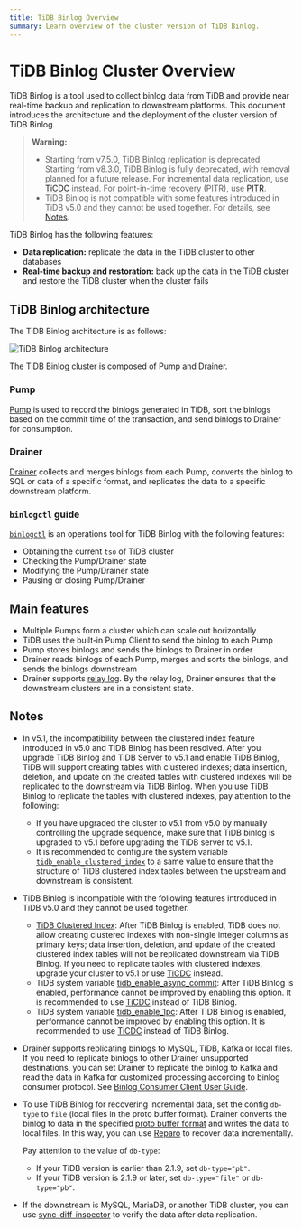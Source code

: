 ```yaml
---
title: TiDB Binlog Overview
summary: Learn overview of the cluster version of TiDB Binlog.
---
```


# TiDB Binlog Cluster Overview

TiDB Binlog is a tool used to collect binlog data from TiDB and provide near real-time backup and replication to downstream platforms. This document introduces the architecture and the deployment of the cluster version of TiDB Binlog.

> **Warning:**
>
> - Starting from v7.5.0, TiDB Binlog replication is deprecated. Starting from v8.3.0, TiDB Binlog is fully deprecated, with removal planned for a future release. For incremental data replication, use [TiCDC](/ticdc/ticdc-overview.md) instead. For point-in-time recovery (PITR), use [PITR](/br/br-pitr-guide.md).
> - TiDB Binlog is not compatible with some features introduced in TiDB v5.0 and they cannot be used together. For details, see [Notes](#notes).

TiDB Binlog has the following features:

* **Data replication:** replicate the data in the TiDB cluster to other databases
* **Real-time backup and restoration:** back up the data in the TiDB cluster and restore the TiDB cluster when the cluster fails

## TiDB Binlog architecture

The TiDB Binlog architecture is as follows:

![TiDB Binlog architecture](/media/tidb-binlog-cluster-architecture.png)

The TiDB Binlog cluster is composed of Pump and Drainer.

### Pump

[Pump](https://github.com/pingcap/tidb-binlog/blob/master/pump) is used to record the binlogs generated in TiDB, sort the binlogs based on the commit time of the transaction, and send binlogs to Drainer for consumption.

### Drainer

[Drainer](https://github.com/pingcap/tidb-binlog/tree/master/drainer) collects and merges binlogs from each Pump, converts the binlog to SQL or data of a specific format, and replicates the data to a specific downstream platform.

### `binlogctl` guide

[`binlogctl`](https://github.com/pingcap/tidb-binlog/tree/master/binlogctl) is an operations tool for TiDB Binlog with the following features:

* Obtaining the current `tso` of TiDB cluster
* Checking the Pump/Drainer state
* Modifying the Pump/Drainer state
* Pausing or closing Pump/Drainer

## Main features

* Multiple Pumps form a cluster which can scale out horizontally
* TiDB uses the built-in Pump Client to send the binlog to each Pump
* Pump stores binlogs and sends the binlogs to Drainer in order
* Drainer reads binlogs of each Pump, merges and sorts the binlogs, and sends the binlogs downstream
* Drainer supports [relay log](/tidb-binlog/tidb-binlog-relay-log.md). By the relay log, Drainer ensures that the downstream clusters are in a consistent state.

## Notes

* In v5.1, the incompatibility between the clustered index feature introduced in v5.0 and TiDB Binlog has been resolved. After you upgrade TiDB Binlog and TiDB Server to v5.1 and enable TiDB Binlog, TiDB will support creating tables with clustered indexes; data insertion, deletion, and update on the created tables with clustered indexes will be replicated to the downstream via TiDB Binlog. When you use TiDB Binlog to replicate the tables with clustered indexes, pay attention to the following:

    - If you have upgraded the cluster to v5.1 from v5.0 by manually controlling the upgrade sequence, make sure that TiDB binlog is upgraded to v5.1 before upgrading the TiDB server to v5.1.
    - It is recommended to configure the system variable [`tidb_enable_clustered_index`](/system-variables.md#tidb_enable_clustered_index-new-in-v50) to a same value to ensure that the structure of TiDB clustered index tables between the upstream and downstream is consistent.

* TiDB Binlog is incompatible with the following features introduced in TiDB v5.0 and they cannot be used together.

    - [TiDB Clustered Index](/clustered-indexes.md#limitations): After TiDB Binlog is enabled, TiDB does not allow creating clustered indexes with non-single integer columns as primary keys; data insertion, deletion, and update of the created clustered index tables will not be replicated downstream via TiDB Binlog. If you need to replicate tables with clustered indexes, upgrade your cluster to v5.1 or use [TiCDC](/ticdc/ticdc-overview.md) instead.
    - TiDB system variable [tidb_enable_async_commit](/system-variables.md#tidb_enable_async_commit-new-in-v50): After TiDB Binlog is enabled, performance cannot be improved by enabling this option. It is recommended to use [TiCDC](/ticdc/ticdc-overview.md) instead of TiDB Binlog.
    - TiDB system variable [tidb_enable_1pc](/system-variables.md#tidb_enable_1pc-new-in-v50): After TiDB Binlog is enabled, performance cannot be improved by enabling this option. It is recommended to use [TiCDC](/ticdc/ticdc-overview.md) instead of TiDB Binlog.

* Drainer supports replicating binlogs to MySQL, TiDB, Kafka or local files. If you need to replicate binlogs to other Drainer unsupported destinations, you can set Drainer to replicate the binlog to Kafka and read the data in Kafka for customized processing according to binlog consumer protocol. See [Binlog Consumer Client User Guide](/tidb-binlog/binlog-consumer-client.md).

* To use TiDB Binlog for recovering incremental data, set the config `db-type` to `file` (local files in the proto buffer format). Drainer converts the binlog to data in the specified [proto buffer format](https://github.com/pingcap/tidb-binlog/blob/master/proto/pb_binlog.proto) and writes the data to local files. In this way, you can use [Reparo](/tidb-binlog/tidb-binlog-reparo.md) to recover data incrementally.

    Pay attention to the value of `db-type`:

    - If your TiDB version is earlier than 2.1.9, set `db-type="pb"`.
    - If your TiDB version is 2.1.9 or later, set `db-type="file"` or `db-type="pb"`.

* If the downstream is MySQL, MariaDB, or another TiDB cluster, you can use [sync-diff-inspector](/sync-diff-inspector/sync-diff-inspector-overview.md) to verify the data after data replication.

